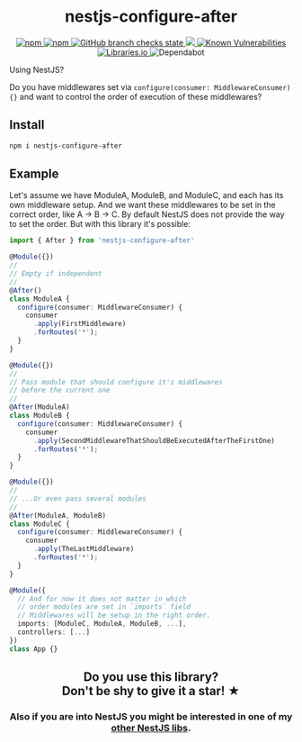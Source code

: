 <h1 align="center">nestjs-configure-after</h1>

<p align="center">
  <a href="https://www.npmjs.com/package/nestjs-configure-after">
    <img alt="npm" src="https://img.shields.io/npm/v/nestjs-configure-after" />
  </a>
  <a href="https://www.npmjs.com/package/nestjs-configure-after">
    <img alt="npm" src="https://img.shields.io/npm/dm/nestjs-configure-after" />
  </a>
  <a href="https://github.com/iamolegga/nestjs-configure-after/actions">
    <img alt="GitHub branch checks state" src="https://badgen.net/github/checks/iamolegga/nestjs-configure-after">
  </a>
  <a href="https://codeclimate.com/github/iamolegga/nestjs-configure-after/test_coverage">
    <img src="https://api.codeclimate.com/v1/badges/c60f33b6ad5f9e96d358/test_coverage" />
  </a>
  <a href="https://snyk.io/test/github/iamolegga/nestjs-configure-after">
    <img alt="Known Vulnerabilities" src="https://snyk.io/test/github/iamolegga/nestjs-configure-after/badge.svg" />
  </a>
  <a href="https://libraries.io/npm/nestjs-configure-after">
    <img alt="Libraries.io" src="https://img.shields.io/librariesio/release/npm/nestjs-configure-after">
  </a>
  <img alt="Dependabot" src="https://badgen.net/github/dependabot/iamolegga/nestjs-configure-after">
</p>

Using NestJS?

Do you have middlewares set via `configure(consumer: MiddlewareConsumer) {}` and want to control the order of execution of these middlewares?

## Install

```sh
npm i nestjs-configure-after
```

## Example

Let's assume we have ModuleA, ModuleB, and ModuleC, and each has its own middleware setup. And we want these middlewares to be set in the correct order, like A -> B -> C. By default NestJS does not provide the way to set the order. But with this library it's possible:

```ts
import { After } from 'nestjs-configure-after'

@Module({})
//
// Empty if independent
//
@After()
class ModuleA {
  configure(consumer: MiddlewareConsumer) {
    consumer
      .apply(FirstMiddleware)
      .forRoutes('*');
  }
}

@Module({})
//
// Pass module that should configure it's middlewares
// before the current one
//
@After(ModuleA)
class ModuleB {
  configure(consumer: MiddlewareConsumer) {
    consumer
      .apply(SecondMiddlewareThatShouldBeExecutedAfterTheFirstOne)
      .forRoutes('*');
  }
}

@Module({})
//
// ...Or even pass several modules
//
@After(ModuleA, ModuleB)
class ModuleC {
  configure(consumer: MiddlewareConsumer) {
    consumer
      .apply(TheLastMiddleware)
      .forRoutes('*');
  }
}

@Module({
  // And for now it does not matter in which
  // order modules are set in `imports` field
  // Middlewares will be setup in the right order.
  imports: [ModuleC, ModuleA, ModuleB, ...],
  controllers: [...]
})
class App {}
```

<h2 align="center">Do you use this library?<br/>Don't be shy to give it a star! ★</h2>

<h3 align="center">Also if you are into NestJS you might be interested in one of my <a href="https://github.com/iamolegga#nestjs">other NestJS libs</a>.</h3>
